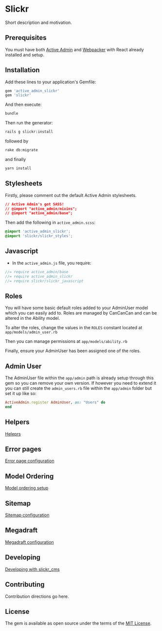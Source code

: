 # Slickr

Short description and motivation.

## Prerequisites

You must have both [Active Admin](https://github.com/activeadmin/activeadmin)
and [Webpacker](https://github.com/rails/webpacker) with React already installed
and setup.

## Installation
Add these lines to your application's Gemfile:

```ruby
gem 'active_admin_slickr'
gem 'slickr'
```

And then execute:
```bash
bundle
```

Then run the generator:

```bash
rails g slickr:install
```

followed by

```bash
rake db:migrate
```

and finally

```bash
yarn install
```

## Stylesheets

Firstly, please comment out the default Active Admin stylesheets.

```css
// Active Admin's got SASS!
// @import "active_admin/mixins";
// @import "active_admin/base";
```

Then add the following in `active_admin.scss`:

```css
@import 'active_admin_slickr';
@import 'slickr/slickr_styles';
```

## Javascript
- In the `active_admin.js` file, you require:

```javascript
//= require active_admin/base
//= require active_admin_slickr
//= require slickr/slickr_javascript
```

## Roles

You will have some basic default roles added to your AdminUser model which you
can easily add to. Roles are managed by CanCanCan and can be altered in the
Ability model.

To alter the roles, change the values in the ```ROLES``` constant located
at ```app/models/admin_user.rb```

Then you can manage permissions at ```app/models/ability.rb```

Finally, ensure your AdminUser has been assigned one of the roles.

## Admin User

The AdminUser file within the ```app/admin``` path is already setup through this
gem so you can remove your own version. If however you need to extend it you can
still create the ```admin_users.rb``` file within the ```app/admin``` folder
but set it up like so:

```ruby
ActiveAdmin.register AdminUser, as: "Users" do
end
```

## Helpers

[Heleprs](docs/helpers.md)

## Error pages

[Error page configuration](docs/errors.md)

## Model Ordering

[Model ordering setup](docs/ordering.md)

## Sitemap

[Sitemap configuration](docs/sitemap.md)

## Megadraft

[Megadraft configuration](docs/megadraft.md)

## Developing

[Developing with slickr_cms](docs/development.md)

## Contributing
Contribution directions go here.

## License
The gem is available as open source under the terms of the [MIT License](http://opensource.org/licenses/MIT).
